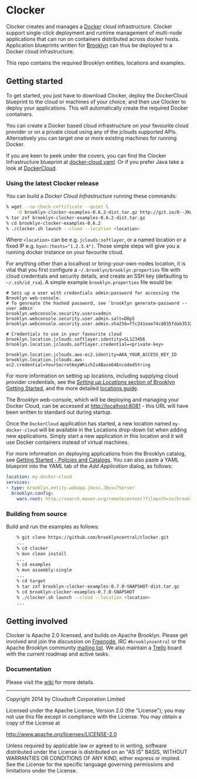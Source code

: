 Clocker
=======

Clocker creates and manages a [Docker](http://docker.io) cloud infrastructure. Clocker support 
single-click deployment and runtime management of multi-node applications that can run on
containers distributed across docker hosts. Application blueprints written for 
[Brooklyn](https://brooklyn.incubator.apache.org/) can thus be deployed to a Docker cloud 
infrastructure.

This repo contains the required Brooklyn entities, locations and examples.

## Getting started

To get started, you just have to download Clocker, deploy the DockerCloud blueprint to the 
cloud or machines of your choice, and then use Clocker to deploy your applications. This will 
automatically create the required Docker containers.

You can create a Docker based cloud infrastructure on your favourite cloud provider or on a 
private cloud using any of the jclouds supported APIs. Alternatively you can target one or 
more existing machines for running Docker.

If you are keen to peek under the covers, you can find the Clocker Infrastructure blueprint at 
[docker-cloud.yaml](https://raw.githubusercontent.com/brooklyncentral/clocker/master/examples/src/main/assembly/files/blueprints/docker-cloud.yaml). 
Or if you prefer Java take a look at 
[DockerCloud](https://raw.githubusercontent.com/brooklyncentral/clocker/master/examples/src/main/java/brooklyn/clocker/example/DockerCloud.java).

### Using the latest Clocker release

You can build a *Docker Cloud Infrastructure* running these commands:
```Bash
% wget --no-check-certificate --quiet \
    -O brooklyn-clocker-examples-0.6.2-dist.tar.gz http://git.io/O--JKw
% tar zxf brooklyn-clocker-examples-0.6.2-dist.tar.gz
% cd brooklyn-clocker-examples-0.6.2
% ./clocker.sh launch --cloud --location <location>
```
Where `<location>` can be e.g. `jclouds:softlayer`, or a named location or a fixed IP e.g. `byon:(hosts="1.2.3.4")`.
Those simple steps will give you a running docker instance on your favourite cloud.

For anything other than a localhost or bring-your-own-nodes location, it is vital that you 
first configure a `~/.brooklyn/brooklyn.properties` file with cloud credentials and security 
details, and create an SSH key (defaulting to `~/.ssh/id_rsa`). A simple example 
`brooklyn.properties` file would be:

```
# Sets up a user with credentials admin:password for accessing the Brooklyn web-console.
# To genreate the hashed password, see `brooklyn generate-password --user admin`
brooklyn.webconsole.security.users=admin
brooklyn.webconsole.security.user.admin.salt=DOp5
brooklyn.webconsole.security.user.admin.sha256=ffc241eae74cd035fdab353229d53c20943d0c1b6a0a8972a4f24769d99a6826

# Credentials to use in your favourite cloud
brooklyn.location.jclouds.softlayer.identity=SL123456
brooklyn.location.jclouds.softlayer.credential=<private-key>

brooklyn.location.jclouds.aws-ec2.identity=AKA_YOUR_ACCESS_KEY_ID
brooklyn.location.jclouds.aws-ec2.credential=YourSecretKeyWhichIsABase64EncodedString
```

For more information on setting up locations, including supplying cloud provider credentials, see the [_Setting up Locations_ section of
Brooklyn Getting Started](https://brooklyn.incubator.apache.org/quickstart/#configuring-a-location), and the more detailed [locations guide](https://brooklyn.incubator.apache.org/v/0.7.0-M1/use/guide/locations/index.html).

The Brooklyn web-console, which will be deploying and managing your Docker Cloud, can be accessed at 
[http://localhost:8081](http://localhost:8081) - this URL will have been written to standard out during startup.

Once the `DockerCloud`  application has started, a new location named `my-docker-cloud` will be
available in the Locations drop-down list when adding new applications. Simply start a new application in this location
and it will use Docker containers instead of virtual machines.

For more information on deploying applications from the Brooklyn catalog, see
[Getting Started - Policies and Catalogs](https://brooklyn.incubator.apache.org/quickstart/policies-and-catalogs.html).
You can also paste a YAML blueprint into the _YAML_ tab of the _Add Application_ dialog, as follows:

```Yaml
location: my-docker-cloud
services:
- type: brooklyn.entity.webapp.jboss.JBoss7Server
  brooklyn.config:
    wars.root: http://search.maven.org/remotecontent?filepath=io/brooklyn/example/brooklyn-example-hello-world-sql-webapp//brooklyn-example
```

### Building from source

Build and run the examples as follows:

```Bash
    % git clone https://github.com/brooklyncentral/clocker.git
    ...
    % cd clocker
    % mvn clean install
    ...
    % cd examples
    % mvn assembly:single
    ...
    % cd target
    % tar zxf brooklyn-clocker-examples-0.7.0-SNAPSHOT-dist.tar.gz
    % cd brooklyn-clocker-examples-0.7.0-SNAPSHOT
    % ./clocker.sh launch --cloud --location <location>
    ...
```

## Getting involved

Clocker is Apache 2.0 licensed, and builds on Apache Brooklyn. Please get involved and join the 
discussion on [Freenode](http://freenode.net/), IRC `#brooklyncentral` or the Apache Brooklyn 
community [mailing list](https://brooklyn.incubator.apache.org/community/). We also maintain a
[Trello](https://trello.com/b/lhS7ltyi/clocker) board with the current roadmap and active tasks.


### Documentation

Please visit the [wiki](https://github.com/brooklyncentral/clocker/wiki) for more details.

----
Copyright 2014 by Cloudsoft Corporation Limited

Licensed under the Apache License, Version 2.0 (the "License");
you may not use this file except in compliance with the License.
You may obtain a copy of the License at

http://www.apache.org/licenses/LICENSE-2.0

Unless required by applicable law or agreed to in writing, software
distributed under the License is distributed on an "AS IS" BASIS,
WITHOUT WARRANTIES OR CONDITIONS OF ANY KIND, either express or implied.
See the License for the specific language governing permissions and
limitations under the License.
